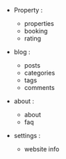 - Property :
    - properties 
    - booking 
    - rating 

- blog :
    - posts 
    - categories
    - tags 
    - comments


- about :
    - about 
    - faq 


- settings :
    - website info 